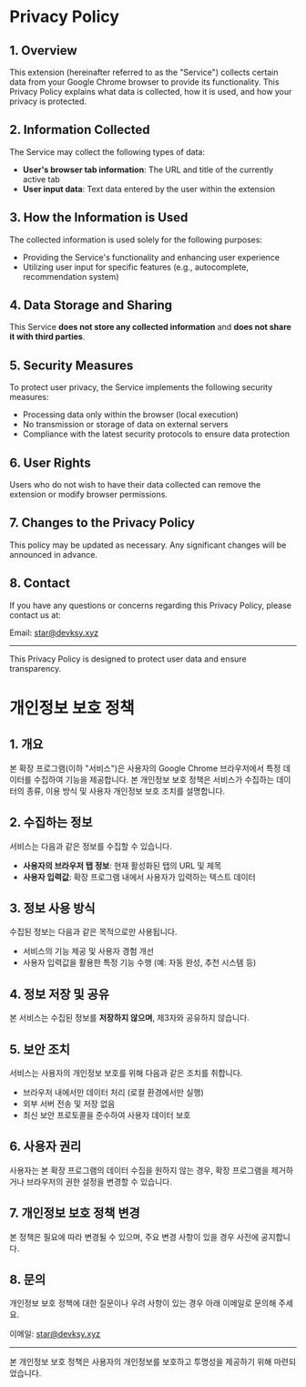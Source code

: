 # Privacy Policy

## 1. Overview
This extension (hereinafter referred to as the "Service") collects certain data from your Google Chrome browser to provide its functionality. This Privacy Policy explains what data is collected, how it is used, and how your privacy is protected.

## 2. Information Collected
The Service may collect the following types of data:
- **User's browser tab information**: The URL and title of the currently active tab
- **User input data**: Text data entered by the user within the extension

## 3. How the Information is Used
The collected information is used solely for the following purposes:
- Providing the Service's functionality and enhancing user experience
- Utilizing user input for specific features (e.g., autocomplete, recommendation system)

## 4. Data Storage and Sharing
This Service **does not store any collected information** and **does not share it with third parties**.

## 5. Security Measures
To protect user privacy, the Service implements the following security measures:
- Processing data only within the browser (local execution)
- No transmission or storage of data on external servers
- Compliance with the latest security protocols to ensure data protection

## 6. User Rights
Users who do not wish to have their data collected can remove the extension or modify browser permissions.

## 7. Changes to the Privacy Policy
This policy may be updated as necessary. Any significant changes will be announced in advance.

## 8. Contact
If you have any questions or concerns regarding this Privacy Policy, please contact us at:

Email: star@devksy.xyz

---
This Privacy Policy is designed to protect user data and ensure transparency.




# 개인정보 보호 정책

## 1. 개요
본 확장 프로그램(이하 "서비스")은 사용자의 Google Chrome 브라우저에서 특정 데이터를 수집하여 기능을 제공합니다. 본 개인정보 보호 정책은 서비스가 수집하는 데이터의 종류, 이용 방식 및 사용자 개인정보 보호 조치를 설명합니다.

## 2. 수집하는 정보
서비스는 다음과 같은 정보를 수집할 수 있습니다.
- **사용자의 브라우저 탭 정보**: 현재 활성화된 탭의 URL 및 제목
- **사용자 입력값**: 확장 프로그램 내에서 사용자가 입력하는 텍스트 데이터

## 3. 정보 사용 방식
수집된 정보는 다음과 같은 목적으로만 사용됩니다.
- 서비스의 기능 제공 및 사용자 경험 개선
- 사용자 입력값을 활용한 특정 기능 수행 (예: 자동 완성, 추천 시스템 등)

## 4. 정보 저장 및 공유
본 서비스는 수집된 정보를 **저장하지 않으며**, 제3자와 공유하지 않습니다.

## 5. 보안 조치
서비스는 사용자의 개인정보 보호를 위해 다음과 같은 조치를 취합니다.
- 브라우저 내에서만 데이터 처리 (로컬 환경에서만 실행)
- 외부 서버 전송 및 저장 없음
- 최신 보안 프로토콜을 준수하여 사용자 데이터 보호

## 6. 사용자 권리
사용자는 본 확장 프로그램의 데이터 수집을 원하지 않는 경우, 확장 프로그램을 제거하거나 브라우저의 권한 설정을 변경할 수 있습니다.

## 7. 개인정보 보호 정책 변경
본 정책은 필요에 따라 변경될 수 있으며, 주요 변경 사항이 있을 경우 사전에 공지합니다.

## 8. 문의
개인정보 보호 정책에 대한 질문이나 우려 사항이 있는 경우 아래 이메일로 문의해 주세요.

이메일: star@devksy.xyz

---
본 개인정보 보호 정책은 사용자의 개인정보를 보호하고 투명성을 제공하기 위해 마련되었습니다.